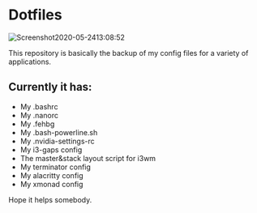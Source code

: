 # Dotfiles

![Screenshot2020-05-2413:08:52](https://user-images.githubusercontent.com/65104127/82980825-e8c27880-9fd9-11ea-94dc-837b4e2ff46d.png)

This repository is basically the backup of my config files for a variety of applications.

## Currently it has:

- My .bashrc
- My .nanorc
- My .fehbg
- My .bash-powerline.sh
- My .nvidia-settings-rc
- My i3-gaps config
- The master&stack layout script for i3wm
- My terminator config
- My alacritty config
- My xmonad config

Hope it helps somebody.

